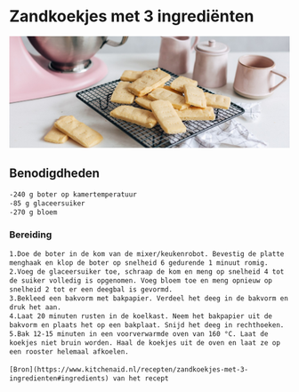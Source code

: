# Zandkoekjes met 3 ingrediënten
![koekjes](koekjes.jpg)

## Benodigdheden
    -240 g boter op kamertemperatuur
    -85 g glaceersuiker
    -270 g bloem

### Bereiding
    1.Doe de boter in de kom van de mixer/keukenrobot. Bevestig de platte menghaak en klop de boter op snelheid 6 gedurende 1 minuut romig.
    2.Voeg de glaceersuiker toe, schraap de kom en meng op snelheid 4 tot de suiker volledig is opgenomen. Voeg bloem toe en meng opnieuw op snelheid 2 tot er een deegbal is gevormd.
    3.Bekleed een bakvorm met bakpapier. Verdeel het deeg in de bakvorm en druk het aan.
    4.Laat 20 minuten rusten in de koelkast. Neem het bakpapier uit de bakvorm en plaats het op een bakplaat. Snijd het deeg in rechthoeken.
    5.Bak 12-15 minuten in een voorverwarmde oven van 160 °C. Laat de koekjes niet bruin worden. Haal de koekjes uit de oven en laat ze op een rooster helemaal afkoelen. 

    [Bron](https://www.kitchenaid.nl/recepten/zandkoekjes-met-3-ingredienten#ingredients) van het recept

